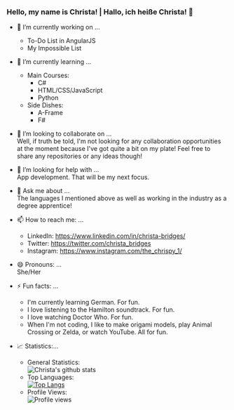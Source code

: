 ### Hello, my name is Christa! | Hallo, ich heiße Christa! 👋

<!--
**cBridges851/cBridges851** is a ✨ _special_ ✨ repository because its `README.md` (this file) appears on your GitHub profile.-->

- 🔭 I’m currently working on ...  
  - To-Do List in AngularJS
  - My Impossible List
- 🌱 I’m currently learning ...  
   - Main Courses:  
        - C#  
        - HTML/CSS/JavaScript
        - Python
   - Side Dishes:  
        - A-Frame
        - F#

- 👯 I’m looking to collaborate on ...  
Well, if truth be told, I'm not looking for any collaboration opportunities at the moment because I've got quite a bit on my plate! Feel free to share any repositories or any ideas though!
- 🤔 I’m looking for help with ...  
App development. That will be my next focus.
- 💬 Ask me about ...  
The languages I mentioned above as well as working in the industry as a degree apprentice!
- 📫 How to reach me: ...  
  - LinkedIn: https://www.linkedin.com/in/christa-bridges/
  - Twitter: https://twitter.com/christa_bridges
  - Instagram: https://www.instagram.com/the_chrispy_1/
- 😄 Pronouns: ...  
She/Her
- ⚡ Fun facts: ...
  - I'm currently learning German. For fun.
  - I love listening to the Hamilton soundtrack. For fun.
  - I love watching Doctor Who. For fun.
  - When I'm not coding, I like to make origami models, play Animal Crossing or Zelda, or watch YouTube. All for fun.
  
- 📈 Statistics:...  
  - General Statistics:  
  ![Christa's github stats](https://github-readme-stats.vercel.app/api?username=cBridges851&show_icons=true&theme=midnight-purple)
  - Top Languages:  
  [![Top Langs](https://github-readme-stats.vercel.app/api/top-langs/?username=cBridges851)](https://github.com/anuraghazra/github-readme-stats)
  - Profile Views:  
  ![Profile views](https://gpvc.arturio.dev/cBridges851)  
